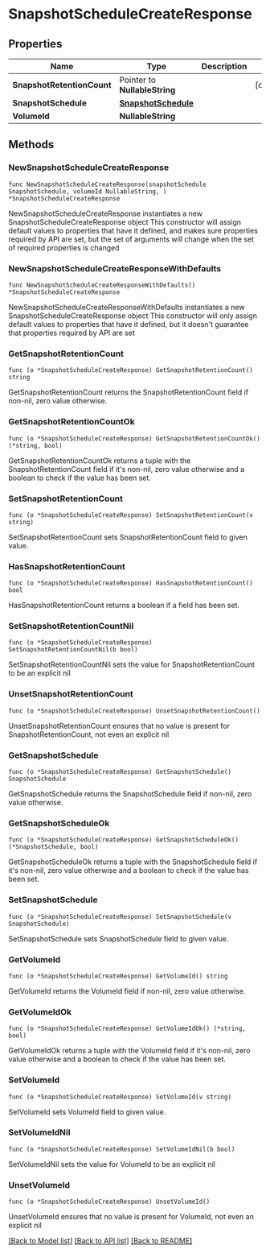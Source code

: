 # SnapshotScheduleCreateResponse

## Properties

Name | Type | Description | Notes
------------ | ------------- | ------------- | -------------
**SnapshotRetentionCount** | Pointer to **NullableString** |  | [optional] 
**SnapshotSchedule** | [**SnapshotSchedule**](SnapshotSchedule.md) |  | 
**VolumeId** | **NullableString** |  | 

## Methods

### NewSnapshotScheduleCreateResponse

`func NewSnapshotScheduleCreateResponse(snapshotSchedule SnapshotSchedule, volumeId NullableString, ) *SnapshotScheduleCreateResponse`

NewSnapshotScheduleCreateResponse instantiates a new SnapshotScheduleCreateResponse object
This constructor will assign default values to properties that have it defined,
and makes sure properties required by API are set, but the set of arguments
will change when the set of required properties is changed

### NewSnapshotScheduleCreateResponseWithDefaults

`func NewSnapshotScheduleCreateResponseWithDefaults() *SnapshotScheduleCreateResponse`

NewSnapshotScheduleCreateResponseWithDefaults instantiates a new SnapshotScheduleCreateResponse object
This constructor will only assign default values to properties that have it defined,
but it doesn't guarantee that properties required by API are set

### GetSnapshotRetentionCount

`func (o *SnapshotScheduleCreateResponse) GetSnapshotRetentionCount() string`

GetSnapshotRetentionCount returns the SnapshotRetentionCount field if non-nil, zero value otherwise.

### GetSnapshotRetentionCountOk

`func (o *SnapshotScheduleCreateResponse) GetSnapshotRetentionCountOk() (*string, bool)`

GetSnapshotRetentionCountOk returns a tuple with the SnapshotRetentionCount field if it's non-nil, zero value otherwise
and a boolean to check if the value has been set.

### SetSnapshotRetentionCount

`func (o *SnapshotScheduleCreateResponse) SetSnapshotRetentionCount(v string)`

SetSnapshotRetentionCount sets SnapshotRetentionCount field to given value.

### HasSnapshotRetentionCount

`func (o *SnapshotScheduleCreateResponse) HasSnapshotRetentionCount() bool`

HasSnapshotRetentionCount returns a boolean if a field has been set.

### SetSnapshotRetentionCountNil

`func (o *SnapshotScheduleCreateResponse) SetSnapshotRetentionCountNil(b bool)`

 SetSnapshotRetentionCountNil sets the value for SnapshotRetentionCount to be an explicit nil

### UnsetSnapshotRetentionCount
`func (o *SnapshotScheduleCreateResponse) UnsetSnapshotRetentionCount()`

UnsetSnapshotRetentionCount ensures that no value is present for SnapshotRetentionCount, not even an explicit nil
### GetSnapshotSchedule

`func (o *SnapshotScheduleCreateResponse) GetSnapshotSchedule() SnapshotSchedule`

GetSnapshotSchedule returns the SnapshotSchedule field if non-nil, zero value otherwise.

### GetSnapshotScheduleOk

`func (o *SnapshotScheduleCreateResponse) GetSnapshotScheduleOk() (*SnapshotSchedule, bool)`

GetSnapshotScheduleOk returns a tuple with the SnapshotSchedule field if it's non-nil, zero value otherwise
and a boolean to check if the value has been set.

### SetSnapshotSchedule

`func (o *SnapshotScheduleCreateResponse) SetSnapshotSchedule(v SnapshotSchedule)`

SetSnapshotSchedule sets SnapshotSchedule field to given value.


### GetVolumeId

`func (o *SnapshotScheduleCreateResponse) GetVolumeId() string`

GetVolumeId returns the VolumeId field if non-nil, zero value otherwise.

### GetVolumeIdOk

`func (o *SnapshotScheduleCreateResponse) GetVolumeIdOk() (*string, bool)`

GetVolumeIdOk returns a tuple with the VolumeId field if it's non-nil, zero value otherwise
and a boolean to check if the value has been set.

### SetVolumeId

`func (o *SnapshotScheduleCreateResponse) SetVolumeId(v string)`

SetVolumeId sets VolumeId field to given value.


### SetVolumeIdNil

`func (o *SnapshotScheduleCreateResponse) SetVolumeIdNil(b bool)`

 SetVolumeIdNil sets the value for VolumeId to be an explicit nil

### UnsetVolumeId
`func (o *SnapshotScheduleCreateResponse) UnsetVolumeId()`

UnsetVolumeId ensures that no value is present for VolumeId, not even an explicit nil

[[Back to Model list]](../README.md#documentation-for-models) [[Back to API list]](../README.md#documentation-for-api-endpoints) [[Back to README]](../README.md)


